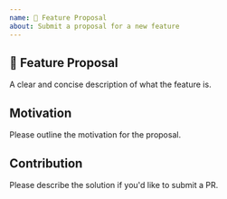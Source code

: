```yaml
---
name: 🚀 Feature Proposal
about: Submit a proposal for a new feature
---
```


## 🚀 Feature Proposal

A clear and concise description of what the feature is.

## Motivation

Please outline the motivation for the proposal.

## Contribution

Please describe the solution if you'd like to submit a PR.
